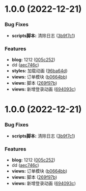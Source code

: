 # 1.0.0 (2022-12-21)


### Bug Fixes

* **scripts脚本:** 清除日志 ([3b9f7c1](https://github.com/lzbgithubcode/vue3-admin-template/commit/3b9f7c1738f9287b12dd57bfb41cbd488d016d96))


### Features

* **blog:** 1212 ([005c252](https://github.com/lzbgithubcode/vue3-admin-template/commit/005c252af8b5063bf65a6c6396a5983c3d8fdfbe))
* dd ([aec746c](https://github.com/lzbgithubcode/vue3-admin-template/commit/aec746cba2c28a3686df022643ce18c8be60bcf4))
* **styles:** 加载动画 ([96ba64d](https://github.com/lzbgithubcode/vue3-admin-template/commit/96ba64d3d108f2f245c21edf0443e7b6b01f78de))
* **views:** 订单模块 ([b0664bb](https://github.com/lzbgithubcode/vue3-admin-template/commit/b0664bbf6ea36081cd38b4733fa49297c4b8bc9f))
* **views:** 脚本 ([269f97b](https://github.com/lzbgithubcode/vue3-admin-template/commit/269f97b589afc7b46bcf5241d1c8e71f7d8b9912))
* **views:** 新增登录动画 ([694093c](https://github.com/lzbgithubcode/vue3-admin-template/commit/694093c00f016c245d8336b34dffaf6963e1957f))



# 1.0.0 (2022-12-21)


### Bug Fixes

* **scripts脚本:** 清除日志 ([3b9f7c1](https://github.com/lzbgithubcode/vue3-admin-template/commit/3b9f7c1738f9287b12dd57bfb41cbd488d016d96))


### Features

* **blog:** 1212 ([005c252](https://github.com/lzbgithubcode/vue3-admin-template/commit/005c252af8b5063bf65a6c6396a5983c3d8fdfbe))
* dd ([aec746c](https://github.com/lzbgithubcode/vue3-admin-template/commit/aec746cba2c28a3686df022643ce18c8be60bcf4))
* **views:** 订单模块 ([b0664bb](https://github.com/lzbgithubcode/vue3-admin-template/commit/b0664bbf6ea36081cd38b4733fa49297c4b8bc9f))
* **views:** 脚本 ([269f97b](https://github.com/lzbgithubcode/vue3-admin-template/commit/269f97b589afc7b46bcf5241d1c8e71f7d8b9912))
* **views:** 新增登录动画 ([694093c](https://github.com/lzbgithubcode/vue3-admin-template/commit/694093c00f016c245d8336b34dffaf6963e1957f))



